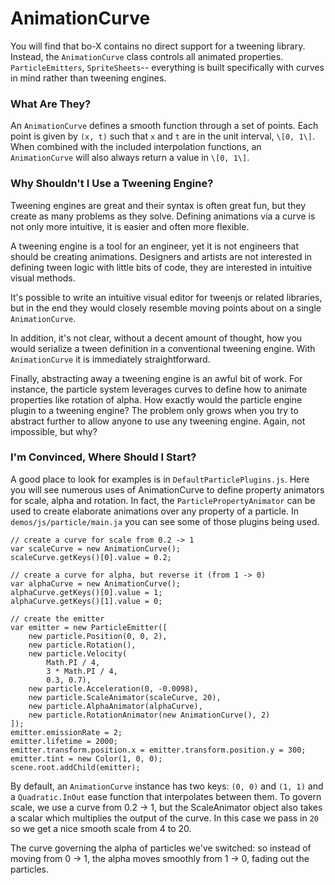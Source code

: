 # AnimationCurve
You will find that bo-X contains no direct support for a tweening library. Instead, the `AnimationCurve` class controls all animated properties. `ParticleEmitters`, `SpriteSheets`-- everything is built specifically with curves in mind rather than tweening engines.

### What Are They?
An `AnimationCurve` defines a smooth function through a set of points. Each point is given by `(x, t)` such that `x` and `t` are in the unit interval, `\[0, 1\]`. When combined with the included interpolation functions, an `AnimationCurve` will also always return a value in `\[0, 1\]`.

### Why Shouldn't I Use a Tweening Engine?
Tweening engines are great and their syntax is often great fun, but they create as many problems as they solve. Defining animations via a curve is not only more intuitive, it is easier and often more flexible.

A tweening engine is a tool for an engineer, yet it is not engineers that should be creating animations. Designers and artists are not interested in defining tween logic with little bits of code, they are interested in intuitive visual methods.

It's possible to write an intuitive visual editor for tweenjs or related libraries, but in the end they would closely resemble moving points about on a single `AnimationCurve`.

In addition, it's not clear, without a decent amount of thought, how you would serialize a tween definition in a conventional tweening engine. With `AnimationCurve` it is immediately straightforward.

Finally, abstracting away a tweening engine is an awful bit of work. For instance, the particle system leverages curves to define how to animate properties like rotation of alpha. How exactly would the particle engine plugin to a tweening engine? The problem only grows when you try to abstract further to allow anyone to use any tweening engine. Again, not impossible, but why?

### I'm Convinced, Where Should I Start?

A good place to look for examples is in `DefaultParticlePlugins.js`. Here you will see numerous uses of AnimationCurve to define property animators for scale, alpha and rotation. In fact, the `ParticlePropertyAnimator` can be used to create elaborate animations over any property of a particle. In `demos/js/particle/main.ja` you can see some of those plugins being used.

    // create a curve for scale from 0.2 -> 1
	var scaleCurve = new AnimationCurve();
	scaleCurve.getKeys()[0].value = 0.2;

	// create a curve for alpha, but reverse it (from 1 -> 0)
	var alphaCurve = new AnimationCurve();
	alphaCurve.getKeys()[0].value = 1;
	alphaCurve.getKeys()[1].value = 0;

    // create the emitter
	var emitter = new ParticleEmitter([
		new particle.Position(0, 0, 2),
		new particle.Rotation(),
		new particle.Velocity(
			Math.PI / 4,
			3 * Math.PI / 4,
			0.3, 0.7),
		new particle.Acceleration(0, -0.0098),
		new particle.ScaleAnimator(scaleCurve, 20),
		new particle.AlphaAnimator(alphaCurve),
		new particle.RotationAnimator(new AnimationCurve(), 2)
	]);
	emitter.emissionRate = 2;
	emitter.lifetime = 2000;
	emitter.transform.position.x = emitter.transform.position.y = 300;
	emitter.tint = new Color(1, 0, 0);
	scene.root.addChild(emitter);

By default, an `AnimationCurve` instance has two keys: `(0, 0)` and `(1, 1)` and a `Quadratic.InOut` ease function that interpolates between them. To govern scale, we use a curve from 0.2 -> 1, but the ScaleAnimator object also takes a scalar which multiplies the output of the curve. In this case we pass in `20` so we get a nice smooth scale from 4 to 20.

The curve governing the alpha of particles we've switched: so instead of moving from 0 -> 1, the alpha moves smoothly from 1 -> 0, fading out the particles.